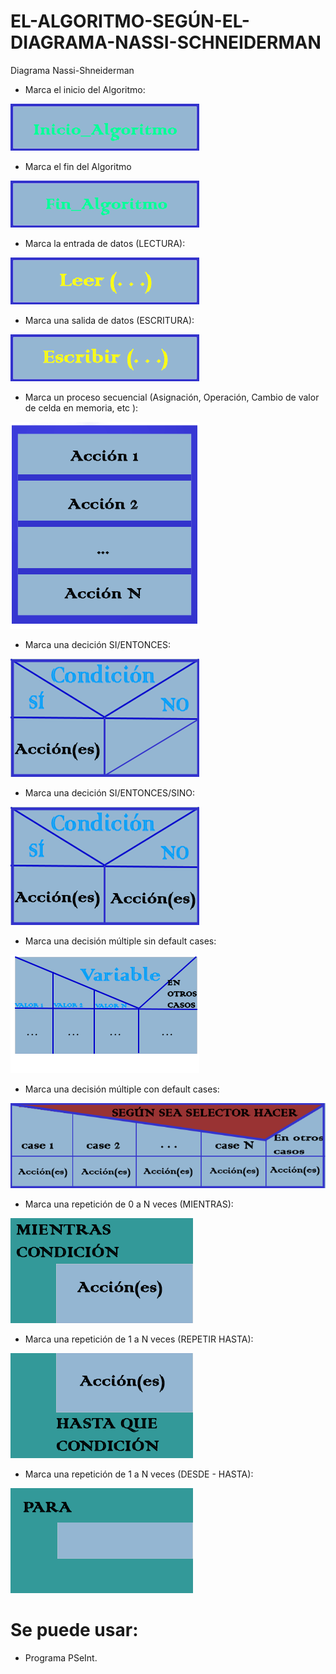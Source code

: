 # EL-ALGORITMO-SEGÚN-EL-DIAGRAMA-NASSI-SCHNEIDERMAN
Diagrama Nassi-Shneiderman

* Marca el inicio del Algoritmo:

![bloque rectangular](IMG/Inicio.png)

* Marca el fin del Algoritmo

![bloque rectangular](IMG/Fin.png)


* Marca la entrada de datos (LECTURA):

![bloque rectangular](IMG/Leer.png)


* Marca una salida de datos (ESCRITURA):

![bloque rectangular](IMG/Escribir.png)


* Marca un proceso secuencial (Asignación, Operación, Cambio de valor de celda en memoria, etc ):

![bloques rectangulares](IMG/Secuencial.png)


* Marca una decición SI/ENTONCES:

![Diagrama Nassi-Schneiderman si/entonces](IMG/Decision1.png)


* Marca una decición SI/ENTONCES/SINO:

![Diagrama Nassi-Schneiderman si/entonces/sino](IMG/Decision2.png)


* Marca una decisión múltiple sin default cases:

![Diagrama Nassi-Schneiderman Desición Múltiple](IMG/Decision3.png)


* Marca una decisión múltiple con default cases:

![Diagrama Nassi-Schneiderman Desición Múltiple](IMG/Decision4.png)


* Marca una repetición de 0 a N veces (MIENTRAS):

![Diagrama Nassi-Schneiderman MIentras](IMG/Mientras.png)


* Marca una repetición de 1 a N veces (REPETIR HASTA):

![Diagrama Nassi-Schneiderman Repetir Hasta](IMG/RepetirHasta.png)


* Marca una repetición de 1 a N veces (DESDE - HASTA):

![Diagrama Nassi-Schneiderman Repetir Desde Hasta](IMG/RepetirDH.png)


# Se puede usar:

* Programa PSeInt.

